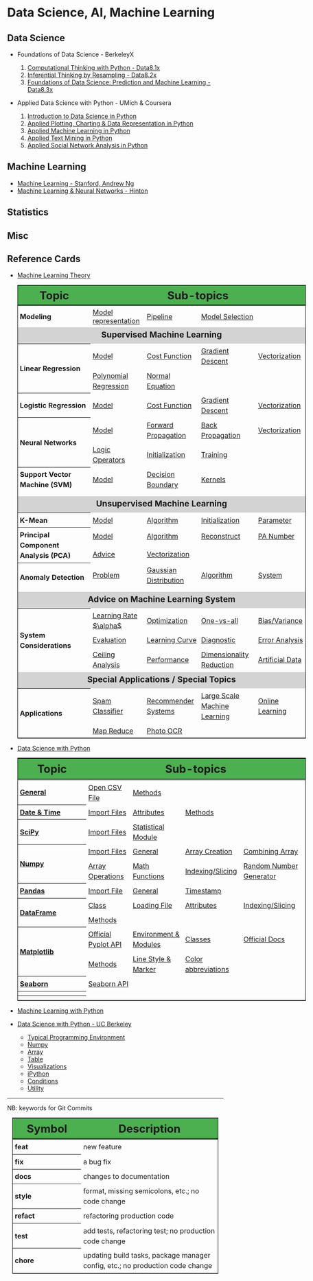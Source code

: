# Data Science, AI, Machine Learning

## Data Science

+ Foundations of Data Science - BerkeleyX
  1.  [Computational Thinking with Python - Data8.1x](./DSFund-BerkeleyX/1-CompThinkWPython/README.md)
  2.  [Inferential Thinking by Resampling - Data8.2x](./DSFund-BerkeleyX/2-Inferential/README.md)
  3.  [Foundations of Data Science: Prediction and Machine Learning - Data8.3x](./DSFund-BerkeleyX/3-PredictML/README.md)

+ Applied Data Science with Python - UMich & Coursera
  1. [Introduction to Data Science in Python](./AppliedDS-UMich/1-IntroDS/README.md)
  2. [Applied Plotting, Charting & Data Representation in Python](./AppliedDS-UMich/2-InfoVis/README.md)
  3. [Applied Machine Learning in Python](./AppliedDS-UMich/3-AML/README.md)
  4. [Applied Text Mining in Python](./AppliedDS-UMich/4-TextMining/README.md)
  5. [Applied Social Network Analysis in Python](./AppliedDS-UMich/5-SocialNet/README.md)

## Machine Learning

  + [Machine Learning - Stanford, Andrew Ng](./ML/ML-Stanford/README.md)
  + [Machine Learning & Neural Networks - Hinton](./ML/MLNN-Hinton/README.md)


## Statistics

## Misc


## Reference Cards

+ [Machine Learning Theory](./RefCards/MLTheory.md)

  <table style="margin: 0 auto; border: 1px solid black; border-collapse: collapse; width: 70vw;">
    <thead>
    <tr style="border-bottom: double black;">
      <th style="width: 15vw; font-size: 1.6em; border-right: double back; text-align: center; background-color: #4CAF50;"> Topic </th>
      <th colspan="4" style="text-align: center; font-size: 1.6em; background-color: #4CAF50;"> Sub-topics </th>
    </tr>
    </thead>
    <tbody>
    <tr>
      <th style="padding: 0.3em;text-align: left; line-height: 1.5; vertical-align: middle;"> Modeling </th>
      <td style="padding: 0.3em;"> <a href="RefCards/MLTheory.md#model-representation"> Model representation </a> </td>
      <td style="padding: 0.3em;"> <a href="RefCards/MLTheory.md#pipeline"> Pipeline </a> </td>
      <td style="padding: 0.3em;"> <a href="RefCards/MLTheory.md#model-selection"> Model Selection </a> </td>
      <td style="padding: 0.3em;">  </td>
    </tr>
    <tr> <td colspan="5" style="text-align: center; font-weight: bolder; line-height: 1.6; vertical-align: middle; font-size: 1.2em; background-color: lightgrey;"> Supervised Machine Learning </td> </tr>
    <tr style="text-align: left; line-height: 1.5; vertical-align: middle;">
      <th rowspan="2" style="padding: 0.3em; text-align: left; line-height: 1.5; vertical-align: middle;"> Linear Regression </th>
      <td style="padding: 0.3em;"> <a href="RefCards/MLTheory.md#model-linear-regression"> Model </a></td>
      <td style="padding: 0.3em;"> <a href="RefCards/MLTheory.md#cost-function-linear-regression"> Cost Function </a></td>
      <td style="padding: 0.3em;"> <a href="RefCards/MLTheory.md#gradient-descent-linear-regression"> Gradient Descent </a></td>
      <td style="padding: 0.3em;"> <a href="RefCards/MLTheory.md#vectorization-linear-regression"> Vectorization </a></td>
    </a></tr>
    <tr style="text-align: left; line-height: 1.5; vertical-align: middle;">
      <td style="padding: 0.3em;"> <a href="RefCards/MLTheory.md#polynomial-regression"> Polynomial Regression</a></td>
      <td style="padding: 0.3em;"> <a href="RefCards/MLTheory.md#normal-equation"> Normal Equation </a></td>
      <td style="padding: 0.3em;">  </td>
      <td style="padding: 0.3em;">  </td>
    </a></tr>
  
    <tr style="text-align: left; line-height: 1.5; vertical-align: middle;">
      <th rowspan="1" style="padding: 0.3em; text-align: left; line-height: 1.5; vertical-align: middle;"> Logistic Regression </th>
      <td style="padding: 0.3em;"> <a href="RefCards/MLTheory.md#model-logistic-regression"> Model </a> </td>
      <td style="padding: 0.3em;"> <a href="RefCards/MLTheory.md#cost-function-logistic-regression"> Cost Function </a> </td>
      <td style="padding: 0.3em;"> <a href="RefCards/MLTheory.md#gradient-descent-logistic-regression"> Gradient Descent </a> </td>
      <td style="padding: 0.3em;"> <a href="RefCards/MLTheory.md#vectorization-logistic-regression"> Vectorization </a> </td>
    </tr>

    <tr style="text-align: left; line-height: 1.5; vertical-align: middle;">
      <th rowspan="2" style="padding: 0.3em; text-align: left; line-height: 1.5; vertical-align: middle;"> Neural Networks </th>
      <td style="padding: 0.3em;"> <a href="RefCards/MLTheory.md#model-neural-network"> Model </a> </td>
      <td style="padding: 0.3em;"> <a href="RefCards/MLTheory.md#forward-propagation"> Forward Propagation </a> </td>
      <td style="padding: 0.3em;"> <a href="RefCards/MLTheory.md#backward-propagation"> Back Propagation </a> </td>
      <td style="padding: 0.3em;"> <a href="RefCards/MLTheory.md#vectorization-neural-network"> Vectorization </a> </td>
    </tr>
    <tr style="text-align: left; line-height: 1.5; vertical-align: middle;">
      <td style="padding: 0.3em;"> <a href="RefCards/MLTheory.md#applications"> Logic Operators </a> </td>
      <td style="padding: 0.3em;"> <a href="RefCards/MLTheory.md#initialization-neural-network"> Initialization </a> </td>
      <td style="padding: 0.3em;"> <a href="RefCards/MLTheory.md#neural-network-algorithm"> Training </a> </td>
      <td style="padding: 0.3em;">  </td>
    </tr>

    <tr style="text-align: left; line-height: 1.5; vertical-align: middle;">
      <th rowspan="2" style="padding: 0.3em; text-align: left; line-height: 1.5; vertical-align: middle;"> Support Vector Machine (SVM) </th>
    <tr style="text-align: left; line-height: 1.5; vertical-align: middle;">
      <td style="padding: 0.3em;"> <a href="RefCards/MLTheory.md#model-svm"> Model </a></td>
      <td style="padding: 0.3em;"> <a href="RefCards/MLTheory.md#decision-boundary"> Decision Boundary </a></td>
      <td style="padding: 0.3em;"> <a href="RefCards/MLTheory.md#kernels"> Kernels </a> </td>
      <td style="padding: 0.3em;"> <a href="RefCards/MLTheory.md#">  </a> </td>
    </tr>
    <tr style="text-align: left; line-height: 1.5; vertical-align: middle;">
    <tr style="text-align: left; line-height: 1.5; vertical-align: middle;">
      <td style="padding: 0.3em;"> <a href="RefCards/MLTheory.md#">  </a></td>
      <td style="padding: 0.3em;"> <a href="RefCards/MLTheory.md#">  </a></td>
      <td style="padding: 0.3em;"> <a href="RefCards/MLTheory.md#">  </a> </td>
      <td style="padding: 0.3em;"> <a href="RefCards/MLTheory.md#">  </a> </td>
    </tr>

    <tr> <td colspan="5" style="text-align: center; font-weight: bolder; line-height: 1.6; vertical-align: middle; font-size: 1.2em; background-color: lightgray;"> Unsupervised Machine Learning </td> </tr>
    <tr style="text-align: left; line-height: 1.5; vertical-align: middle;">
    <th rowspan="2" style="padding: 0.3em; text-align: left; line-height: 1.5; vertical-align: middle;"> K-Mean </th>
    <tr style="text-align: left; line-height: 1.5; vertical-align: middle;">
      <td style="padding: 0.3em;"> <a href="RefCards/MLTheory.md#model-k-mean"> Model </a></td>
      <td style="padding: 0.3em;"> <a href="RefCards/MLTheory.md#algorithm-k-mean"> Algorithm </a></td>
      <td style="padding: 0.3em;"> <a href="RefCards/MLTheory.md#initialization-k-mean"> Initialization </a> </td>
      <td style="padding: 0.3em;"> <a href="RefCards/MLTheory.md#parameter"> Parameter </a> </td>
    </tr>

    <tr style="text-align: left; line-height: 1.5; vertical-align: middle;">
      <th rowspan="2" style="padding: 0.3em;text-align: left; line-height: 1.5; vertical-align: middle;"> Principal Component Analysis (PCA) </th>
      <td style="padding: 0.3em;"> <a href="RefCards/MLTheory.md#model-pca"> Model </a></td>
      <td style="padding: 0.3em;"> <a href="RefCards/MLTheory.md#algorithm-pca"> Algorithm </a></td>
      <td style="padding: 0.3em;"> <a href="RefCards/MLTheory.md#reconstruction-of-pca"> Reconstruct </a></td>
      <td style="padding: 0.3em;"> <a href="RefCards/MLTheory.md#number-of-pa"> PA Number </a></td>
    </tr>
    <tr style="text-align: left; line-height: 1.5; vertical-align: middle;">
      <td style="padding: 0.3em;"> <a href="RefCards/MLTheory.md#"> Advice </a></td>
      <td style="padding: 0.3em;"> <a href="RefCards/MLTheory.md#"> Vectorization </a></td>
      <td style="padding: 0.3em;"> <a href="RefCards/MLTheory.md#">  </a> </td>
      <td style="padding: 0.3em;"> <a href="RefCards/MLTheory.md#">  </a> </td>
    </tr>
  
    <tr style="text-align: left; line-height: 1.5; vertical-align: middle;">
      <th rowspan="2" style="padding: 0.3em;text-align: left; line-height: 1.5; vertical-align: middle;"> Anomaly Detection </th>
      <td style="padding: 0.3em;"> <a href="RefCards/MLTheory.md#problem-description"> Problem </a></td>
      <td style="padding: 0.3em;"> <a href="RefCards/MLTheory.md#gaussian-distribution"> Gaussian Distribution </a></td>
      <td style="padding: 0.3em;"> <a href="RefCards/MLTheory.md#algorithm-anomaly-detection"> Algorithm </a> </td>
      <td style="padding: 0.3em;"> <a href="RefCards/MLTheory.md#system-anomaly-detection"> System </a> </td>
    </tr>
    <tr style="text-align: left; line-height: 1.5; vertical-align: middle;">
      <td style="padding: 0.3em;"> <a href="RefCards/MLTheory.md#">  </a></td>
      <td style="padding: 0.3em;"> <a href="RefCards/MLTheory.md#">  </a></td>
      <td style="padding: 0.3em;"> <a href="RefCards/MLTheory.md#">  </a> </td>
      <td style="padding: 0.3em;"> <a href="RefCards/MLTheory.md#">  </a> </td>
    </tr>

    <tr> <td colspan="5" style="text-align: center; font-weight: bolder; line-height: 1.6; vertical-align: middle; font-size: 1.2em; background-color: lightgrey;"> Advice on Machine Learning System </td> </tr>
    <tr style="text-align: left; line-height: 1.5; vertical-align: middle;">
      <th rowspan="3" style="padding: 0.3em;text-align: left; line-height: 1.5; vertical-align: middle;"> System Considerations </th>
      <td style="padding: 0.3em;"> <a href="RefCards/MLTheory.md#learning-rate-98183-"> Learning Rate $\alpha$ </a></td>
      <td style="padding: 0.3em;"> <a href="RefCards/MLTheory.md#optimization"> Optimization </a></td>
      <td style="padding: 0.3em;"> <a href="RefCards/MLTheory.md#multiclass-classification-one-vs-all"> One-vs-all </a></td>
      <td style="padding: 0.3em;"> <a href="RefCards/MLTheory.md#bias-variance"> Bias/Variance </a></td>
    </tr>
    <tr style="text-align: left; line-height: 1.5; vertical-align: middle;">
      <td style="padding: 0.3em;"> <a href="RefCards/MLTheory.md#evaluation"> Evaluation </a></td>
      <td style="padding: 0.3em;"> <a href="RefCards/MLTheory.md#learning-curve"> Learning Curve </a></td>
      <td style="padding: 0.3em;"> <a href="RefCards/MLTheory.md#diagnostic"> Diagnostic </a> </td>
      <td style="padding: 0.3em;"> <a href="RefCards/MLTheory.md#error-analysis"> Error Analysis </a> </td>
    </tr>
    <tr style="text-align: left; line-height: 1.5; vertical-align: middle;">
      <td style="padding: 0.3em;"> <a href="RefCards/MLTheory.md#ceiling-analysis"> Ceiling Analysis </a></td>
      <td style="padding: 0.3em;"> <a href="RefCards/MLTheory.md#performance-measurement"> Performance </a></td>
      <td style="padding: 0.3em;"> <a href="RefCards/MLTheory.md#dimensionality-reduction"> Dimensionality Reduction </a> </td>
      <td style="padding: 0.3em;"> <a href="RefCards/MLTheory.md#artificial-data"> Artificial Data </a> </td>
    </tr>

    <tr> <td colspan="5" style="text-align: center; font-weight: bolder; line-height: 1.6; vertical-align: middle; font-size: 1.2em; background-color: lightgrey;"> Special Applications / Special Topics </td> </tr>
    <tr style="text-align: left; line-height: 1.5; vertical-align: middle;">
      <th rowspan="2" style="padding: 0.3em;text-align: left; line-height: 1.5; vertical-align: middle;"> Applications </th>
      <td style="padding: 0.3em;"> <a href="RefCards/MLTheory.md#spam-classifier"> Spam Classifier </a></td>
      <td style="padding: 0.3em;"> <a href="RefCards/MLTheory.md#recommender-system"> Recommender Systems </a></td>
      <td style="padding: 0.3em;"> <a href="RefCards/MLTheory.md#large-scale-machine-learning"> Large Scale Machine Learning </a></td>
      <td style="padding: 0.3em;"> <a href="RefCards/MLTheory.md#online-learning"> Online Learning </a></td>
    </tr>
    <tr style="text-align: left; line-height: 1.5; vertical-align: middle;">
      <td style="padding: 0.3em;"> <a href="RefCards/MLTheory.md#map-reduce"> Map Reduce </a></td>
      <td style="padding: 0.3em;"> <a href="RefCards/MLTheory.md#photo-ocr"> Photo OCR </a></td>
      <td style="padding: 0.3em;"> <a href="RefCards/MLTheory.md#">  </a></td>
      <td style="padding: 0.3em;"> <a href="RefCards/MLTheory.md#">  </a></td>
    </tr>

    </tbody>
  </table>

+ [Data Science with Python](./RefCards/PythonDS.md)

  <table style="margin: 0 auto; border: 1px solid black; border-collapse: collapse; width: 70vw;">
    <thead>
    <tr style="border-bottom: double black;">
      <th style="width: 15vw; font-size: 1.6em; border-right: double back; text-align: center; background-color: #4CAF50; padding: 0.3em;"> Topic </th>
      <th colspan="4" style="text-align: center; font-size: 1.6em; background-color: #4CAF50; padding: 0.3em;"> Sub-topics </th>
    </tr>
    </thead>
    <tbody>
    <tr style="text-align: left; line-height: 1.5; vertical-align: middle;">
      <th rowspan="1" style="padding: 0.3em; text-align: left; line-height: 1.5; vertical-align: middle;"> <a href="./RefCards/PythonDS.md#general"> General </a></th>
      <td style="padding: 0.3em;"> <a href="RefCards/PythonDS.md#open-cvs-file"> Open CSV File </a> </td>
      <td style="padding: 0.3em;"> <a href="RefCards/PythonDS.md#methods"> Methods </a> </td>
      <td style="padding: 0.3em;"> <a href="RefCards/PythonDS.md#">  </a> </td>
      <td style="padding: 0.3em;"> <a href="RefCards/PythonDS.md#">  </a> </td>
    </tr>
    <tr style="text-align: left; line-height: 1.5; vertical-align: middle;">
      <th rowspan="1" style="padding: 0.3em; text-align: left; line-height: 1.5; vertical-align: middle;"> <a href="RefCards/PythonDS.md#date-and-times"> Date & Time </a> </th>
      <td style="padding: 0.3em;"> <a href="RefCards/PythonDS.md#import-files"> Import Files </a> </td>
      <td style="padding: 0.3em;"> <a href="RefCards/PythonDS.md#attributes"> Attributes </a> </td>
      <td style="padding: 0.3em;"> <a href="RefCards/PythonDS.md#methods-1"> Methods </a> </td>
      <td style="padding: 0.3em;"> <a href="RefCards/PythonDS.md#">  </a> </td>
    </tr>
    <tr style="text-align: left; line-height: 1.5; vertical-align: middle;">
      <th rowspan="1" style="padding: 0.3em; text-align: left; line-height: 1.5; vertical-align: middle;"> <a href="RefCards/PythonDS.md#scipy"> SciPy </a> </th>
      <td style="padding: 0.3em;"> <a href="RefCards/PythonDS.md#import-files-1"> Import Files </a> </td>
      <td style="padding: 0.3em;"> <a href="RefCards/PythonDS.md#statistical-module"> Statistical Module </a> </td>
      <td style="padding: 0.3em;"> <a href="RefCards/PythonDS.md#">  </a> </td>
      <td style="padding: 0.3em;"> <a href="RefCards/PythonDS.md#">  </a> </td>
    </tr>
    <tr style="text-align: left; line-height: 1.5; vertical-align: middle;">
      <th rowspan="2" style="rowspan: 2; padding: 0.3em; text-align: left; line-height: 1.5; vertical-align: middle;"> <a href="RefCards/PythonDS.md#numpy"> Numpy </a> </th>
      <td style="padding: 0.3em;"> <a href="RefCards/PythonDS.md#import-file"> Import Files </a> </td>
      <td style="padding: 0.3em;"> <a href="RefCards/PythonDS.md#general-1"> General </a> </td>
      <td style="padding: 0.3em;"> <a href="RefCards/PythonDS.md#array-creation"> Array Creation </a> </td>
      <td style="padding: 0.3em;"> <a href="RefCards/PythonDS.md#combining-array"> Combining Array </a> </td>
    </tr>
    <tr style="text-align: left; line-height: 1.5; vertical-align: middle;">
      <td style="padding: 0.3em;"> <a href="RefCards/PythonDS.md#array-operations"> Array Operations </a> </td>
      <td style="padding: 0.3em;"> <a href="RefCards/PythonDS.md#math-functions"> Math Functions </a> </td>
      <td style="padding: 0.3em;"> <a href="RefCards/PythonDS.md#indexingslicing"> Indexing/Slicing </a> </td>
      <td style="padding: 0.3em;"> <a href="RefCards/PythonDS.md#random-number-generator"> Random Number Generator </a> </td>
    </tr>
    <tr style="text-align: left; line-height: 1.5; vertical-align: middle;">
      <th rowspan="1" style="padding: 0.3em; text-align: left; line-height: 1.5; vertical-align: middle;"> <a href="RefCards/PythonDS.md#date-and-times"> Pandas </a> </th>
      <td style="padding: 0.3em;"> <a href="RefCards/PythonDS.md#import-file-1"> Import File </a> </td>
      <td style="padding: 0.3em;"> <a href="RefCards/PythonDS.md#general-2"> General </a> </td>
      <td style="padding: 0.3em;"> <a href="RefCards/PythonDS.md#timestamp"> Timestamp </a> </td>
      <td style="padding: 0.3em;"> <a href="RefCards/PythonDS.md#">  </a> </td>
    </tr>
    <tr style="text-align: left; line-height: 1.5; vertical-align: middle;">
      <th rowspan="2" style="padding: 0.3em; text-align: left; line-height: 1.5; vertical-align: middle;"> <a href="RefCards/PythonDS.md#matplotlib"> DataFrame </a> </th>
      <td style="padding: 0.3em;"> <a href="RefCards/PythonDS.md#class"> Class </a> </td>
      <td style="padding: 0.3em;"> <a href="RefCards/PythonDS.md#load-file"> Loading File </a> </td>
      <td style="padding: 0.3em;"> <a href="RefCards/PythonDS.md#attributes-1"> Attributes </a> </td>
      <td style="padding: 0.3em;"> <a href="RefCards/PythonDS.md#indexing--slicing"> Indexing/Slicing </a> </td>
    </tr>
    <tr style="text-align: left; line-height: 1.5; vertical-align: middle;">
      <td style="padding: 0.3em;"> <a href="RefCards/PythonDS.md#methods-3"> Methods </a> </td>
      <td style="padding: 0.3em;"> <a href="RefCards/PythonDS.md#">  </a> </td>
      <td style="padding: 0.3em;"> <a href="RefCards/PythonDS.md#">  </a> </td>
      <td style="padding: 0.3em;"> <a href="RefCards/PythonDS.md#">  </a> </td>
    </tr>
    <tr style="text-align: left; line-height: 1.5; vertical-align: middle;">
      <th rowspan="2" style="padding: 0.3em; text-align: left; line-height: 1.5; vertical-align: middle;"> <a href="RefCards/PythonDS.md#matplotlib"> Matplotlib </a> </th>
      <td style="padding: 0.3em;"> <a href="RefCards/PythonDS.md#official-pyplot-api"> Official Pyplot API </a> </td>
      <td style="padding: 0.3em;"> <a href="RefCards/PythonDS.md#environment-and-module"> Environment & Modules </a> </td>
      <td style="padding: 0.3em;"> <a href="RefCards/PythonDS.md#classes"> Classes </a> </td>
      <td style="padding: 0.3em;"> <a href="RefCards/PythonDS.md0official-docs#"> Official Docs </a> </td>
    </tr>
    <tr style="text-align: left; line-height: 1.5; vertical-align: middle;">
      <td style="padding: 0.3em;"> <a href="RefCards/PythonDS.md#methods-4"> Methods </a> </td>
      <td style="padding: 0.3em;"> <a href="RefCards/PythonDS.md#line-style-or-marker"> Line Style & Marker </a> </td>
      <td style="padding: 0.3em;"> <a href="RefCards/PythonDS.md#color-abbreviations"> Color abbreviations </a> </td>
      <td style="padding: 0.3em;"> <a href="RefCards/PythonDS.md#">  </a> </td>
    </tr>
    <tr style="text-align: left; line-height: 1.5; vertical-align: middle;">
      <th rowspan="1" style="padding: 0.3em; text-align: left; line-height: 1.5; vertical-align: middle;"> <a href="RefCards/PythonDS.md#seaborn"> Seaborn </a> </th>
      <td style="padding: 0.3em;"> <a href="RefCards/PythonDS.md#seaborn-api"> Seaborn API </a> </td>
      <td style="padding: 0.3em;"> <a href="RefCards/PythonDS.md#">  </a> </td>
      <td style="padding: 0.3em;"> <a href="RefCards/PythonDS.md#">  </a> </td>
      <td style="padding: 0.3em;"> <a href="RefCards/PythonDS.md#">  </a> </td>
    </tr>
    <tr style="text-align: left; line-height: 1.5; vertical-align: middle;">
      <th rowspan="1" style="padding: 0.3em; text-align: left; line-height: 1.5; vertical-align: middle;"> <a href="RefCards/PythonDS.md#">  </a> </th>
      <td style="padding: 0.3em;"> <a href="RefCards/PythonDS.md#">  </a> </td>
      <td style="padding: 0.3em;"> <a href="RefCards/PythonDS.md#">  </a> </td>
      <td style="padding: 0.3em;"> <a href="RefCards/PythonDS.md#">  </a> </td>
      <td style="padding: 0.3em;"> <a href="RefCards/PythonDS.md#">  </a> </td>
    </tr>
    <tr style="text-align: left; line-height: 1.5; vertical-align: middle;">
      <th rowspan="1" style="padding: 0.3em; text-align: left; line-height: 1.5; vertical-align: middle;"> <a href="RefCards/PythonDS.md#">  </a> </th>
      <td style="padding: 0.3em;"> <a href="RefCards/PythonDS.md#">  </a> </td>
      <td style="padding: 0.3em;"> <a href="RefCards/PythonDS.md#">  </a> </td>
      <td style="padding: 0.3em;"> <a href="RefCards/PythonDS.md#">  </a> </td>
      <td style="padding: 0.3em;"> <a href="RefCards/PythonDS.md#">  </a> </td>
    </tr>
    </tbody>
  </table>


+ [Machine Learning with Python](./RefCards/PythonML.md)

+ [Data Science with Python - UC Berkeley](./RefCards/DataScience-UCB.md)
    + [Typical Programming Environment](./RefCards/DataScience-UCB.md#typical-programming-environment)
    + [Numpy](./RefCards/DataScience-UCB.md#numpy)
    + [Array](./RefCards/DataScience-UCB.md#array)
    + [Table](./RefCards/DataScience-UCB.md#table)
    + [Visualizations](./DataScience-UCB.md#visualizations)
    + [iPython](./RefCards/DataScience-UCB.md#ipython)
    + [Conditions](./RefCards/DataScience-UCB.md#conditions)
    + [Utility](./RefCards/DataScience-UCB.md#utility)




----------------------------
NB: keywords for Git Commits

  <table style="margin: 0 auto; border: 1px solid black; border-collapse: collapse; width: 50vw;">
    <thead>
    <tr style="border-bottom: double black;">
      <th style="width: 15vw; font-size: 1.6em; border-right: double back; text-align: center; background-color: #4CAF50; padding: 0.3em;"> Symbol </th>
      <th style="text-align: center; font-size: 1.6em; background-color: #4CAF50; padding: 0.3em;"> Description </th>
    </tr>
    </thead>
    <tbody>
    <tr style="text-align: left; line-height: 1.5; vertical-align: middle;">
      <th rowspan="1" style="padding: 0.3em; text-align: left; line-height: 1.5; vertical-align: middle;">  feat </th>
      <td style="padding: 0.3em;">  new feature </td>
    </tr>
    <tr style="text-align: left; line-height: 1.5; vertical-align: middle;">
      <th rowspan="1" style="padding: 0.3em; text-align: left; line-height: 1.5; vertical-align: middle;">  fix </th>
      <td style="padding: 0.3em;"> a bug fix </td>
    </tr>
    <tr style="text-align: left; line-height: 1.5; vertical-align: middle;">
      <th rowspan="1" style="padding: 0.3em; text-align: left; line-height: 1.5; vertical-align: middle;">  docs </th>
      <td style="padding: 0.3em;">  changes to documentation </td>
    </tr>
    <tr style="text-align: left; line-height: 1.5; vertical-align: middle;">
      <th rowspan="1" style="padding: 0.3em; text-align: left; line-height: 1.5; vertical-align: middle;">  style </th>
      <td style="padding: 0.3em;"> format, missing semicolons, etc.; no code change </td>
    </tr>
    <tr style="text-align: left; line-height: 1.5; vertical-align: middle;">
      <th rowspan="1" style="padding: 0.3em; text-align: left; line-height: 1.5; vertical-align: middle;">  refact </th>
      <td style="padding: 0.3em;"> refactoring production code </td>
    </tr>
    <tr style="text-align: left; line-height: 1.5; vertical-align: middle;">
      <th rowspan="1" style="padding: 0.3em; text-align: left; line-height: 1.5; vertical-align: middle;">  test </th>
      <td style="padding: 0.3em;"> add tests, refactoring test; no production code change </td>
    </tr>
    <tr style="text-align: left; line-height: 1.5; vertical-align: middle;">
      <th rowspan="1" style="padding: 0.3em; text-align: left; line-height: 1.5; vertical-align: middle;">  chore </th>
      <td style="padding: 0.3em;">  updating build tasks, package manager config, etc.; no production code change </td>
    </tr>
    </tbody>
  </table>



 